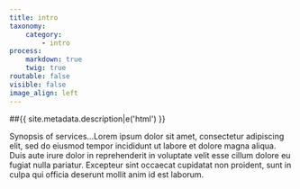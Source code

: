 ```yaml
---
title: intro
taxonomy:
    category:
        - intro
process:
    markdown: true
    twig: true
routable: false
visible: false
image_align: left
---
```


<!--Insert site meta description as page heading-->
##{{ site.metadata.description|e('html') }}
<!--End Header-->

Synopsis of services...Lorem ipsum dolor sit amet, consectetur adipiscing elit, sed do eiusmod tempor incididunt ut labore et dolore magna aliqua. Duis aute irure dolor in reprehenderit in voluptate velit esse cillum dolore eu fugiat nulla pariatur. Excepteur sint occaecat cupidatat non proident, sunt in culpa qui officia deserunt mollit anim id est laborum.
